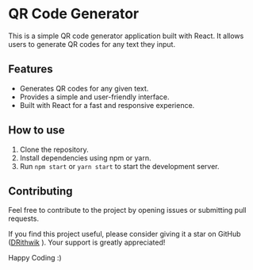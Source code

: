 # QR Code Generator

This is a simple QR code generator application built with React. It allows users to generate QR codes for any text they input. 

## Features

*   Generates QR codes for any given text.
*   Provides a simple and user-friendly interface.
*   Built with React for a fast and responsive experience.

## How to use

1.  Clone the repository.
2.  Install dependencies using npm or yarn.
3.  Run  `npm start`  or  `yarn start`  to start the development server.

## Contributing

Feel free to contribute to the project by opening issues or submitting pull requests.

If you find this project useful, please consider giving it a star on GitHub ([DRithwik](https://github.com/DRithwik)
). Your support is greatly appreciated!

Happy Coding :) 
